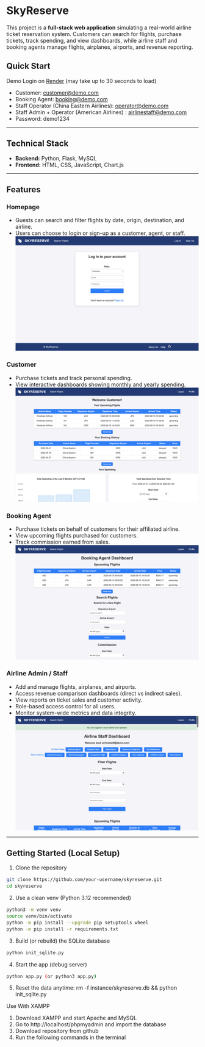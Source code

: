 # SkyReserve

This project is a **full-stack web application** simulating a real-world airline ticket reservation system. Customers can search for flights, purchase tickets, track spending, and view dashboards, while airline staff and booking agents manage flights, airplanes, airports, and revenue reporting.  

## Quick Start
Demo Login on [Render](https://skyreserve-oepk.onrender.com/) (may take up to 30 seconds to load)
- Customer: customer@demo.com
- Booking Agent: booking@demo.com
- Staff Operator (China Eastern Airlines): operator@demo.com
- Staff Admin + Operator (American Airlines) : airlinestaff@demo.com
- Password: demo1234

---

## Technical Stack

- **Backend:** Python, Flask,  MySQL
- **Frontend:** HTML, CSS, JavaScript, Chart.js

---

## Features

### Homepage
- Guests can search and filter flights by date, origin, destination, and airline.
- Users can choose to login or sign-up as a customer, agent, or staff.
![Homepage](docs/images/skyreserve-homepage.png)

### Customer
- Purchase tickets and track personal spending.
- View interactive dashboards showing monthly and yearly spending.
![Customer Page](docs/images/skyreserve-customer.png)

### Booking Agent
- Purchase tickets on behalf of customers for their affiliated airline.
- View upcoming flights purchased for customers.
- Track commission earned from sales.
![Booking Agent Page](docs/images/skyreserve-booking.png)

### Airline Admin / Staff
- Add and manage flights, airplanes, and airports.
- Access revenue comparison dashboards (direct vs indirect sales).
- View reports on ticket sales and customer activity.
- Role-based access control for all users.
- Monitor system-wide metrics and data integrity.
![Staff Page](docs/images/skyreserve-adminstaff.png)

---

## Getting Started (Local Setup)

1. Clone the repository
```bash
git clone https://github.com/your-username/skyreserve.git
cd skyreserve
```

2. Use a clean venv (Python 3.12 recommended)
```bash
python3 -m venv venv
source venv/bin/activate
python -m pip install --upgrade pip setuptools wheel
python -m pip install -r requirements.txt
```

3. Build (or rebuild) the SQLite database
```bash
python init_sqlite.py
```

4. Start the app (debug server)
```bash
python app.py (or python3 app.py)
```

5. Reset the data anytime: rm -f instance/skyreserve.db && python init_sqlite.py

Use With XAMPP
1. Download XAMPP and start Apache and MySQL
2. Go to http://localhost/phpmyadmin and import the database
3. Download repository from github 
4. Run the following commands in the terminal
